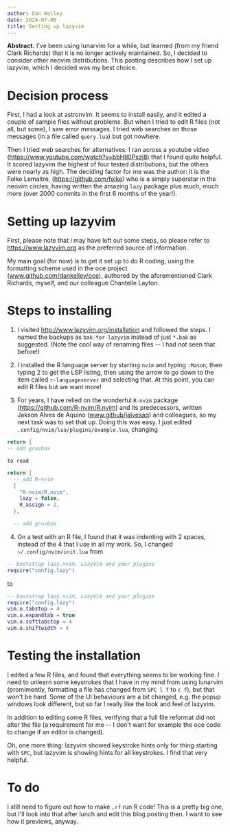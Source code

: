 ```yaml
---
author: Dan Kelley
date: 2024-07-06
title: Setting up lazyvim
---
```


**Abstract.** I've been using lunarvim for a while, but learned (from
my friend Clark Richards) that it is no longer actively maintained.
So, I decided to consider other neovim distributions.  This posting
describes how I set up lazyvim, which I decided was my best choice.

# Decision process

First, I had a look at astronvim.  It seems to install easily, and it
edited a couple of sample files without problems. But when I tried to
edit R files (not all, but some), I saw error messages. I tried web
searches on those messages (in a file called `query.lua`) but got
nowhere.

Then I tried web searches for alternatives.  I ran across a youtube
video (https://www.youtube.com/watch?v=bbHtl0Pxzj8) that I found quite
helpful.  It scored lazyvim the highest of four tested distributions,
but the others were nearly as high.  The deciding factor for me was
the author: it is the Folke Lemaitre, (https://github.com/folke) who
is a simply superstar in the neovim circles, having written the
amazing `lazy` package plus much, much more (over 2000 commits in the
first 6 months of the year!).

# Setting up lazyvim

First, please note that I may have left out some steps, so please
refer to https://www.lazyvim.org as the preferred source of
information.

My main goal (for now) is to get it set up to do R coding, using the
formatting scheme used in the oce project
(www.github.com/dankelley/oce), authored by the aforementioned Clark
Richards, myself, and our colleague Chantelle Layton.

# Steps to installing

1. I visited http://www.lazyvim.org/installation and followed the
   steps.  I named the backups as `bak-for-lazyvim` instead of just
`*.bak` as suggested. (Note the cool way of renaming files -- I had
not seen that before!)

2. I installed the R language server by starting `nvim` and typing
   `:Mason`, then typing 2 to get the LSP listing, then using the
arrow to go down to the item called `r-languageserver` and selecting
that.  At this point, you can edit R files but we want more!

3. For years, I have relied on the wonderful `R-nvim` package
   (https://github.com/R-nvim/R.nvim) and its predecessors, written
Jakson Alves de Aquino (www.github/jalvesaq) and colleagues, so my
next task was to set that up. Doing this was easy.  I just edited
`.config/nvim/lua/plugins/example.lua`, changing

```lua
return {
-- add gruvbox
```

    to read

```lua
return {
  -- add R-nvim
  {
    "R-nvim/R.nvim",
    lazy = false,
    R_assign = 2,
  },

  -- add gruvbox
```

4. On a test with an R file, I found that it was indenting with 2 spaces,
   instead of the 4 that I use in all my work.  So, I changed
`~/.config/nvim/init.lua` from

```lua
-- bootstrap lazy.nvim, LazyVim and your plugins
require("config.lazy")
```

to

```lua
-- bootstrap lazy.nvim, LazyVim and your plugins
require("config.lazy")
vim.o.tabstop = 4
vim.o.expandtab = true
vim.o.softtabstop = 4
vim.o.shiftwidth = 4
```
# Testing the installation

I edited a few R files, and found that everything seems to be working
fine.  I need to unlearn some keystrokes that I have in my mind from
using lunarvim (promimently, formatting a file has changed from `SPC l
f` to `c f`), but that won't be hard.  Some of the UI behaviours are a
bit changed, e.g. the popup windows look different, but so far I
really like the look and feel of lazyvim.

In addition to editing some R files, verifying that a full file
reformat did not alter the file (a requirement for me -- I don't want
for example the oce code to change if an editor is changed).

Oh, one more thing: lazyvim showed keystroke hints only for thing
starting with `SPC`, but lazyvim is showing hints for all keystrokes.
I find that very helpful.

# To do

I still need to figure out how to make `,rf` run R code!  This is a
pretty big one, but I'll look into that after lunch and edit this blog
posting then.  I want to see how it previews, anyway.


